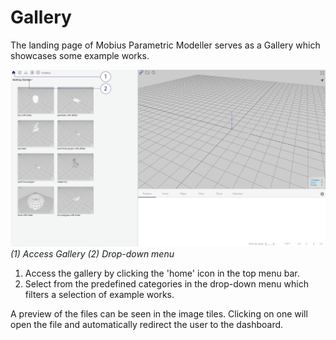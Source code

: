 # Gallery
The landing page of Mobius Parametric Modeller serves as a Gallery which showcases some example works.

![Gallery](./imgs/1.1.0-gallery.png)
*(1) Access Gallery (2) Drop-down menu*

1. Access the gallery by clicking the 'home' icon in the top menu bar.
2. Select from the predefined categories in the drop-down menu which filters a selection of example works.

A preview of the files can be seen in the image tiles. Clicking on one will open the file and automatically redirect the user to the dashboard.